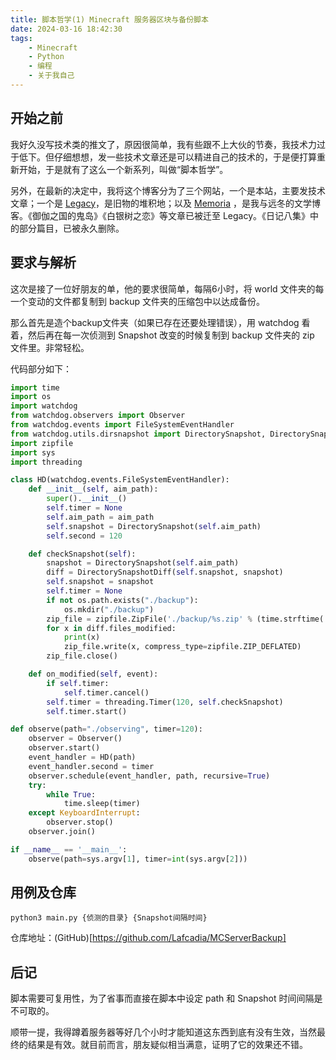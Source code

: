 ```yaml
---
title: 脚本哲学(1) Minecraft 服务器区块与备份脚本
date: 2024-03-16 18:42:30
tags:
    - Minecraft
    - Python
    - 编程
    - 关于我自己
---
```


## 开始之前
我好久没写技术类的推文了，原因很简单，我有些跟不上大伙的节奏，我技术力过于低下。但仔细想想，发一些技术文章还是可以精进自己的技术的，于是便打算重新开始，于是就有了这么一个新系列，叫做“脚本哲学”。

另外，在最新的决定中，我将这个博客分为了三个网站，一个是本站，主要发技术文章；一个是 [Legacy](https://legacy.chuishen.xyz/)，是旧物的堆积地；以及 [Memoria](https://memoria.top/) ，是我与远冬的文学博客。《御伽之国的鬼岛》《白银树之恋》等文章已被迁至 Legacy。《日记八集》中的部分篇目，已被永久删除。
<!--more-->
## 要求与解析
这次是接了一位好朋友的单，他的要求很简单，每隔6小时，将 world 文件夹的每一个变动的文件都复制到 backup 文件夹的压缩包中以达成备份。

那么首先是造个backup文件夹（如果已存在还要处理错误），用 watchdog 看着，然后再在每一次侦测到 Snapshot 改变的时候复制到 backup 文件夹的 zip 文件里。非常轻松。

代码部分如下：

```python
import time
import os
import watchdog
from watchdog.observers import Observer
from watchdog.events import FileSystemEventHandler
from watchdog.utils.dirsnapshot import DirectorySnapshot, DirectorySnapshotDiff
import zipfile
import sys
import threading

class HD(watchdog.events.FileSystemEventHandler):
    def __init__(self, aim_path):
        super().__init__()
        self.timer = None
        self.aim_path = aim_path
        self.snapshot = DirectorySnapshot(self.aim_path)
        self.second = 120

    def checkSnapshot(self):
        snapshot = DirectorySnapshot(self.aim_path)
        diff = DirectorySnapshotDiff(self.snapshot, snapshot)
        self.snapshot = snapshot
        self.timer = None
        if not os.path.exists("./backup"):
            os.mkdir("./backup")
        zip_file = zipfile.ZipFile('./backup/%s.zip' % (time.strftime('%Y-%m-%d-%H-%M-%S',time.localtime())),'w')
        for x in diff.files_modified:
            print(x)
            zip_file.write(x, compress_type=zipfile.ZIP_DEFLATED)
        zip_file.close()

    def on_modified(self, event):
        if self.timer:
            self.timer.cancel()
        self.timer = threading.Timer(120, self.checkSnapshot)
        self.timer.start()

def observe(path="./observing", timer=120):
    observer = Observer()
    observer.start()
    event_handler = HD(path)
    event_handler.second = timer
    observer.schedule(event_handler, path, recursive=True)
    try:
        while True:
            time.sleep(timer)
    except KeyboardInterrupt:
        observer.stop()
    observer.join()

if __name__ == '__main__':
    observe(path=sys.argv[1], timer=int(sys.argv[2]))
```

## 用例及仓库
```shell
python3 main.py {侦测的目录} {Snapshot间隔时间}
```

仓库地址：(GitHub)[https://github.com/Lafcadia/MCServerBackup]

## 后记
脚本需要可复用性，为了省事而直接在脚本中设定 path 和 Snapshot 时间间隔是不可取的。

顺带一提，我得蹲着服务器等好几个小时才能知道这东西到底有没有生效，当然最终的结果是有效。就目前而言，朋友疑似相当满意，证明了它的效果还不错。
